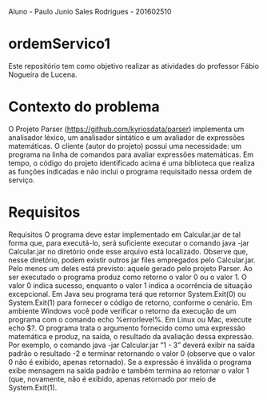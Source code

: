 Aluno - Paulo Junio Sales Rodrigues - 201602510

# ordemServico1

Este repositório tem como objetivo realizar as atividades do professor Fábio Nogueira de Lucena.

# Contexto do problema

O Projeto Parser (https://github.com/kyriosdata/parser) implementa um analisador léxico, um analisador sintático e um avaliador de expressões matemáticas. O cliente (autor do projeto) possui uma necessidade: um programa na linha de comandos para avaliar expressões matemáticas. Em tempo, o código do projeto identificado acima é uma biblioteca que realiza as funções indicadas e não inclui o programa requisitado nessa ordem de serviço. 

# Requisitos

Requisitos 
O programa deve estar implementado em Calcular.jar de tal forma que, para executá-lo, será suficiente executar o comando java -jar Calcular.jar no diretório onde esse arquivo está localizado. Observe que, nesse diretório, podem existir outros jar files empregados pelo Calcular.jar. Pelo menos um deles está previsto: aquele gerado pelo projeto Parser. 
Ao ser executado o programa produz como retorno o valor 0 ou o valor 1. O valor 0 indica sucesso, enquanto o valor 1 indica a ocorrência de situação excepcional. Em Java seu programa terá que retornor System.Exit(0) ou System.Exit(1) para fornecer o código de retorno, conforme o cenário. 
Em ambiente Windows você pode verificar o retorno da execução de um programa com o comando echo %errorlevel%. Em Linux ou Mac, execute echo $?.
O programa trata o argumento fornecido como uma expressão matemática e produz, na saída, o resultado da avaliação dessa expressão. Por exemplo, o comando java -jar Calcular.jar “1 - 3” deverá exibir na saída padrão o resultado -2 e terminar retornando o valor 0 (observe que o valor 0 não é exibido, apenas retornado). Se a expressão é inválida o programa exibe mensagem na saída padrão e também termina ao retornar o valor 1 (que, novamente, não é exibido, apenas retornado por meio de System.Exit(1).

